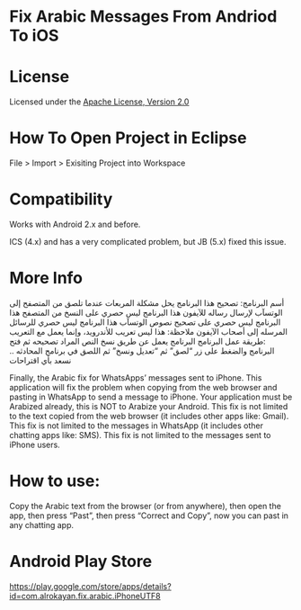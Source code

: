 Fix Arabic Messages From Andriod To iOS
=======================================
# License
Licensed under the [Apache License, Version 2.0](http://www.apache.org/licenses/LICENSE-2.0)

# How To Open Project in Eclipse
File > Import > Exisiting Project into Workspace

# Compatibility
Works with Android 2.x and before.

ICS (4.x) and has a very complicated problem, but JB (5.x) fixed this issue.

# More Info
أسم البرنامج: تصحيح
هذا البرنامج يحل مشكلة المربعات عندما تلصق من المتصفح إلى الوتسآب لإرسال رساله للآيفون
هذا البرنامج ليس حصري على النسخ من المتصفح
هذا البرنامج ليس حصري على تصحيح نصوص الوتسآب
هذا البرنامج ليس حصري للرسائل المرسله إلى أصحاب الآيفون
ملاحظة: هذا ليس تعريب للأندرويد، وإنما يعمل مع التعريب
:طريقة عمل البرنامج
البرنامج يعمل عن طريق نسخ النص المراد تصحيحه ثم فتح البرنامج والضغط على زر “لصق” ثم “تعديل ونسخ” ثم اللصق في برنامج المحادثه .. نسعد بأي اقتراحات


Finally, the Arabic fix for WhatsApps’ messages sent to iPhone.
This application will fix the problem when copying from the web browser and pasting in WhatsApp to send a message to iPhone.
Your application must be Arabized already, this is NOT to Arabize your Android.
This fix is not limited to the text copied from the web browser (it includes other apps like: Gmail).
This fix is not limited to the messages in WhatsApp (it includes other chatting apps like: SMS).
This fix is not limited to the messages sent to iPhone users.

# How to use:
Copy the Arabic text from the browser (or from anywhere), then open the app, then press “Past”, then press “Correct and Copy”, now you can past in any chatting app.


# Android Play Store
https://play.google.com/store/apps/details?id=com.alrokayan.fix.arabic.iPhoneUTF8
